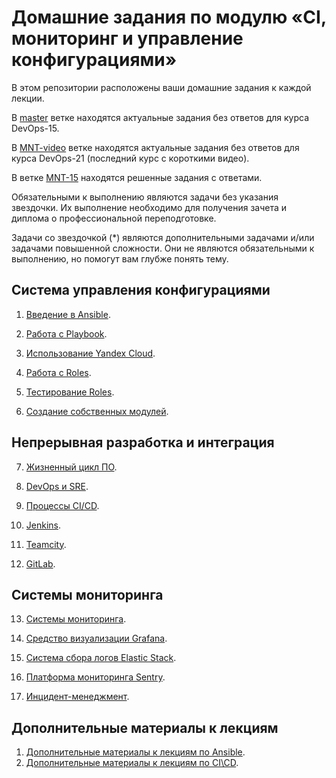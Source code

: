 # Домашние задания по модулю «CI, мониторинг и управление конфигурациями»

В этом репозитории расположены ваши домашние задания к каждой лекции. 

В [master](https://github.com/Filipp0vAP/mnt-homeworks/tree/master) ветке находятся актуальные задания без ответов для курса DevOps-15.

В [MNT-video](https://github.com/Filipp0vAP/mnt-homeworks/tree/MNT-video) ветке находятся актуальные задания без ответов для курса DevOps-21 (последний курс с короткими видео).


В ветке [MNT-15](https://github.com/Filipp0vAP/mnt-homeworks/tree/MNT-15) находятся решенные задания с ответами.

Обязательными к выполнению являются задачи без указания звездочки. Их выполнение необходимо для получения зачета и диплома о профессиональной переподготовке.

Задачи со звездочкой (*) являются дополнительными задачами и/или задачами повышенной сложности. Они не являются обязательными к выполнению, но помогут вам глубже понять тему.

## Система управления конфигурациями

1. [Введение в Ansible](./08-ansible-01-base).

2. [Работа с Playbook](./08-ansible-02-playbook).

3. [Использование Yandex Cloud](./08-ansible-03-yandex).

4. [Работа с Roles](./08-ansible-04-role).

5. [Тестирование Roles](./08-ansible-05-testing).

6. [Создание собственных модулей](./08-ansible-06-module).

## Непрерывная разработка и интеграция

7. [Жизненный цикл ПО](./09-ci-01-intro/README.md).

8. [DevOps и SRE](./09-ci-02-devops/README.md).

9. [Процессы CI/CD](./09-ci-03-cicd/README.md).

10. [Jenkins](./09-ci-04-jenkins/README.md).

11. [Teamcity](./09-ci-05-teamcity/README.md).

12. [GitLab](./09-ci-06-gitlab/README.md).

## Системы мониторинга

13. [Системы мониторинга](./10-monitoring-02-systems).

14. [Средство визуализации Grafana](./10-monitoring-03-grafana).

15. [Система сбора логов Elastic Stack](./10-monitoring-04-elk).

16. [Платформа мониторинга Sentry](./10-monitoring-05-sentry).

17. [Инцидент-менеджмент](/10-monitoring-06-incident-management).


## Дополнительные материалы к лекциям

1. [Дополнительные материалы к лекциям по Ansible](./08-ansible-additional).
1. [Дополнительные материалы к лекциям по CI\CD](./09-ci-additional).
